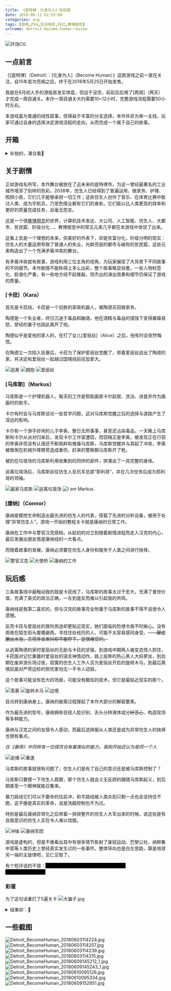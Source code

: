 ```yaml
---
title: 《底特律：化身为人》玩后感
date: 2018-06-11 02:53:00
categories: acg
tags: [游戏,PS4,互动电影,科幻,赛博朋克]
urlname: detroit-become-human-review
---
```

<!--hint:内有剧透-->
![开场CG](https://img.imjad.cn/images/2018/06/11/Detroit_BecomeHuman_20180603114212.jpg)

## 一点前言
《[底特律]（Detroit）：[化身为人]（Become Human）》这款游戏之前一直在关注，自15年首次亮相之后，终于在2018年5月25日开始发售。


我是在6月初入手的港版首发实体盘，但迫于没空，前前后后用了[两周]（两天）才完成一周目通关。本作一周目通关大约需要10~12小时，完整游戏流程需要50小时左右。

本游戏虽为普通的线性叙事，但得益于丰富的分支选择，本作并非为单一主线，玩家可通过自身的选择决定游戏流程的走向，从而完成一个属于自己的故事。

## 开箱
<details>
  <summary>补拍的，凑合看🌝</summary>
  <p>
    <img src="https://img.imjad.cn/images/2018/06/11/IMG_20180611_133817_HDR.jpg" alt="封面"/>
    <img src="https://img.imjad.cn/images/2018/06/11/IMG_20180611_135435_HDR.jpg" alt="封底"/>
    <img src="https://img.imjad.cn/images/2018/06/11/IMG_20180611_133637_HDR.jpg" alt="内容"/>
  </p>
  <p>封面为三个主角之一的马库斯的大头，封底为游戏简介，设计的只能说很一般。</p>
  <p>盒子内为本体和一张首发特典，特典内容是一个动态主题，不带bgm。</p>
</details>

## 关于剧情
正如游戏名所写，本作舞台被放在了近未来的底特律市，为这一曾经最著名的工业城市增添了别样的色彩。2038年，仿生人已经得到了普遍运用，做家务、护理、照顾小孩，它们几乎能够承担一切工作；这些仿生人创作了音乐、在体育比赛中胜过人类、成为宇航员，乃至色情业都有它们的身影。它们能以比人类更高的效率和更好的质量完成任务，且毫无怨言。

这是一个很[赛博朋克](https://zh.wikipedia.org/wiki/%E8%B5%9B%E5%8D%9A%E6%9C%8B%E5%85%8B)的世界，计算机技术发达、大公司、人工智能、仿生人、大都市、贫民窟、阶级分化…，赛博朋克中的常见元素几乎都在本游戏中体现了出来。

这看上去是一个理想的未来，但美好的外表下，却是贫富分化，阶级分明的现实：仿生人的大量运用导致了普通人的失业，光鲜亮丽的都市与破败的贫民窟，这些元素构造出了一个充满矛盾冲突的舞台。

有矛盾冲突就有故事，游戏利用三位主角的视角，为玩家展现了大背景下不同故事的不同细节。本作剧情不能称得上多么出彩，整个故事略显俗套，一些人物标签化、脸谱化严重，有一些地方经不起推敲，但杰出的演出效果和细节仍保证了游戏的质量。

### [卡菈]（Kara）
首先是卡菈线，卡菈是一个旧款的家政机器人，被陶德买回做家务。

陶德是一个失业者，终日沉迷于毒品和酗酒，他在酒精与毒品的侵蚀下变得暴躁易怒，曾经的妻子也因此离开了他。

陶德似乎是爱他的家人的，在打了女儿[爱丽丝]（Alice）之后，他有时会突然悔悟。

在陶德又一次陷入狂暴后，卡菈为了保护爱丽丝觉醒了，带着爱丽丝逃出了陶德的家，并决定和爱丽丝一起越过国境线前往加拿大。

![逃离](https://img.imjad.cn/images/2018/06/11/Detroit_BecomeHuman_20180603131422.jpg)
![拥抱](https://img.imjad.cn/images/2018/06/11/Detroit_BecomeHuman_20180603135524.jpg)
![爱丽丝](https://img.imjad.cn/images/2018/06/11/Detroit_BecomeHuman_20180610121532.jpg)

### [马库斯]（Markus）
马库斯是一个护理机器人，每天的工作是帮助画家卡尔起居、洗浴、进食并作为画画时的助手。

卡尔有时会与马库斯谈论一些哲学问题，这对马库斯觉醒之后的选择与道路产生了深远的影响。

卡尔有一个游手好闲的儿子李奥，整日无所事事，甚至还沾染毒品。一天晚上马库斯和卡尔从派对归来后，发现卡尔工作室遭窃，而窃贼正是李奥，被发现正在行窃的李奥非但没有认错还不断挑衅和推搡马库斯，马库斯觉醒并与其起了冲突，李奥被推倒在机械升降臂旁造成重伤，赶来的警察朝马库斯开了枪。

被扔在垃圾场的马库斯利用收集到的同伴的部件，拼凑出了一具完整的身体。

逃离垃圾场后，马库斯前往仿生人反抗军总部“耶利哥”，并在几次任务后成为耶利哥的领袖。

![画家马库斯](https://img.imjad.cn/images/2018/06/11/Detroit_BecomeHuman_20180603123856.jpg)
![逃离垃圾场](https://img.imjad.cn/images/2018/06/11/Detroit_BecomeHuman_20180609135154.jpg)
![I am Markus.](https://img.imjad.cn/images/2018/06/11/Detroit_BecomeHuman_20180609135834.jpg)

### [康纳]（Connor）
康纳是模控生命制造出最先进的仿生人的代表，搭载了先进的分析设备，被用于处理“异常仿生人”。游戏一开始的教程关卡就是康纳的日常工作。

康纳在工作中与警官汉克搭档，从起初的对立到随着剧情进程而走入汉克的内心，最后发展出朋友情是康纳线的一大看点。

而随着故事的发展，康纳必须要在仿生人身份和服务于人类之间进行抉择。

![警官汉克](https://img.imjad.cn/images/2018/06/11/Detroit_BecomeHuman_20180610130308.jpg)
![大使桥](https://img.imjad.cn/images/2018/06/11/Detroit_BecomeHuman_20180609171712.jpg)
![康纳的工作](https://img.imjad.cn/images/2018/06/11/Detroit_BecomeHuman_20180610081233.jpg)

## 玩后感
三条故事线中最触动我的就是卡菈线了，马库斯的故事太过于宏大，充满了普世价值，充满了美式的政治正确，一左到底反而难以引起我的共鸣。

康纳线是我第二喜欢的，但与汉克的故事完全附庸于马库斯的故事不得不说很令人遗憾。

反而卡菈与爱丽丝的冒险旅途却更贴近现实，她们面临的险境令我不时揪心。没有雨夜在陌生街头屋檐避雨，寻找住处经历的人，可能不太容易感同身受。~~——脚底磨出水泡，冻得牙齿发抖却不能停下，是很难受的。~~

从逃离陶德的家时爱丽丝的无助与卡菈的坚强，到游戏中期两人被变态怪人抓住，卡菈面对记忆重置时爱丽丝的语言神情动作，路上投奔的热心黑人大妈萝丝，到后期在废弃游乐场过夜，寂寞的仿生人工作人员为爱丽丝开启的旋转木马，到最后离境前面对严苛边检的担忧害怕无一不令人动容。

这个故事可能没有宏大的场面，可能没有酷炫的技术，但它是最贴近现实的那个。

![羡慕](https://img.imjad.cn/images/2018/06/11/Detroit_BecomeHuman_20180609170222.jpg)
![旋转木马](https://img.imjad.cn/images/2018/06/11/Detroit_BecomeHuman_20180609171058.jpg)
![边境](https://img.imjad.cn/images/2018/06/11/Detroit_BecomeHuman_20180610123333.jpg)


目光转到康纳身上，康纳的破案过程撑起了本作大部分的解密要素。

作为最先进的型号，康纳拥有目视人脸识别、舌头分辨液体成分~~好恶心~~、构造现场等多种能力。

康纳与汉克之间的友情令人感动，而最后选择服从人类还是成为异常仿生人的抉择也很有看点。

*在《暴雨》中同样有一位探员也有着类似的能力，我刚开始还以为是同一个人*

![追捕](https://img.imjad.cn/images/2018/06/11/Detroit_BecomeHuman_20180609151538.jpg)
![重逢](https://img.imjad.cn/images/2018/06/11/Detroit_BecomeHuman_20180610130330.jpg)


马库斯的故事就很有问题了，仿生人们是有了自己的意识还是被马库斯控制了？

马库斯只要摸一下仿生人肩膀，那个仿生人就会义无反顾的跟随马库斯起义，到后期甚至一个眼神就能召集来。

暴力路线它们可以不要命的往前冲，和平路线被人类杀到只剩一点也会坚持住不跑，这不像是真实的革命，说是洗脑控制也不为过。

特别是最后康纳异常化之后带着一排排整齐的仿生人大军出来的时候，说这些是有自我意识的仿生人实在令人难以信服。

![冲锋](https://img.imjad.cn/images/2018/06/11/Detroit_BecomeHuman_20180610100817.jpg)
![康纳军团](https://img.imjad.cn/images/2018/06/11/Detroit_BecomeHuman_20180610123054.jpg)

游戏是虚构的，但是不难看出其中有很多情节影射了废奴运动、巴黎公社、纳粹集中营等人类历史上曾经真实发生过的一些事件。整体导向也是白左思路，算是地球另一端的主旋律吧，见仁见智了。

有个短评说的不错：<span style="color:#000;background:#000">这不是我们的未来，这只是美国的历史。</br><s>虽然这是个法国游戏</s></span>

### 彩蛋
为了这句话重打了5遍关卡
![大骗子.jpg](https://img.imjad.cn/images/2018/06/11/sp20180611181757.jpg)

<details>
  <summary>结果却：🌚</summary>
  <p>大骗子</p>
  <p>
    <img src="https://img.imjad.cn/images/2018/06/11/Detroit_BecomeHuman_20180610153429.jpg" alt="裸体爱丽丝"/>
    <img src="https://img.imjad.cn/images/2018/06/11/Detroit_BecomeHuman_20180610153442.jpg" alt="卡菈和爱丽丝"/>
  </p>
</details>

## 一些截图
![Detroit_BecomeHuman_20180603114224.jpg](https://img.imjad.cn/images/2018/06/11/Detroit_BecomeHuman_20180603114224.jpg)
![Detroit_BecomeHuman_20180603114257.jpg](https://img.imjad.cn/images/2018/06/11/Detroit_BecomeHuman_20180603114257.jpg)
![Detroit_BecomeHuman_20180603114239.jpg](https://img.imjad.cn/images/2018/06/11/Detroit_BecomeHuman_20180603114239.jpg)
![Detroit_BecomeHuman_20180603114315.jpg](https://img.imjad.cn/images/2018/06/11/Detroit_BecomeHuman_20180603114315.jpg)
![Detroit_BecomeHuman_20180609145212_1.jpg](https://img.imjad.cn/images/2018/06/11/Detroit_BecomeHuman_20180609145212_1.jpg)
![Detroit_BecomeHuman_20180609145243_1.jpg](https://img.imjad.cn/images/2018/06/11/Detroit_BecomeHuman_20180609145243_1.jpg)
![Detroit_BecomeHuman_20180610095126.jpg](https://img.imjad.cn/images/2018/06/11/Detroit_BecomeHuman_20180610095126.jpg)
![Detroit_BecomeHuman_20180610095334.jpg](https://img.imjad.cn/images/2018/06/11/Detroit_BecomeHuman_20180610095334.jpg)
![Detroit_BecomeHuman_20180609152851.jpg](https://img.imjad.cn/images/2018/06/11/Detroit_BecomeHuman_20180609152851.jpg)